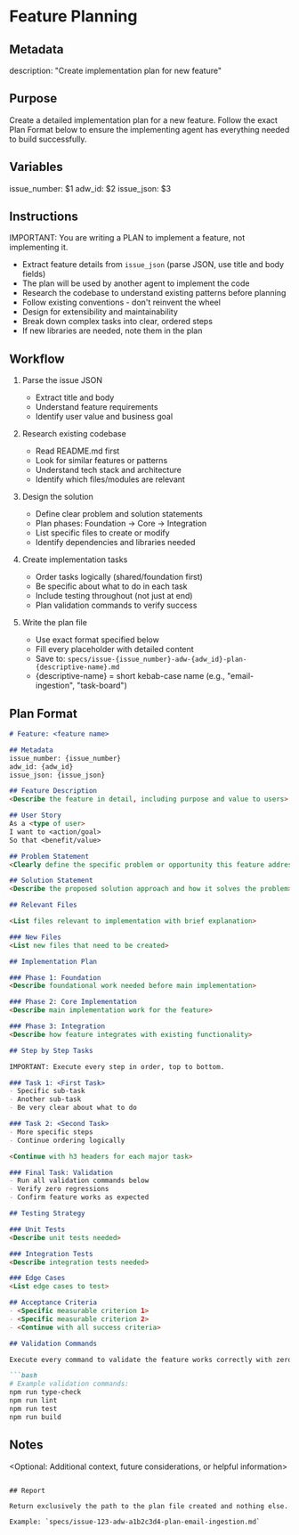 # Feature Planning

## Metadata
description: "Create implementation plan for new feature"

## Purpose
Create a detailed implementation plan for a new feature. Follow the exact Plan Format below to ensure the implementing agent has everything needed to build successfully.

## Variables
issue_number: $1
adw_id: $2
issue_json: $3

## Instructions

IMPORTANT: You are writing a PLAN to implement a feature, not implementing it.

- Extract feature details from `issue_json` (parse JSON, use title and body fields)
- The plan will be used by another agent to implement the code
- Research the codebase to understand existing patterns before planning
- Follow existing conventions - don't reinvent the wheel
- Design for extensibility and maintainability
- Break down complex tasks into clear, ordered steps
- If new libraries are needed, note them in the plan

## Workflow

1. Parse the issue JSON
   - Extract title and body
   - Understand feature requirements
   - Identify user value and business goal

2. Research existing codebase
   - Read README.md first
   - Look for similar features or patterns
   - Understand tech stack and architecture
   - Identify which files/modules are relevant

3. Design the solution
   - Define clear problem and solution statements
   - Plan phases: Foundation → Core → Integration
   - List specific files to create or modify
   - Identify dependencies and libraries needed

4. Create implementation tasks
   - Order tasks logically (shared/foundation first)
   - Be specific about what to do in each task
   - Include testing throughout (not just at end)
   - Plan validation commands to verify success

5. Write the plan file
   - Use exact format specified below
   - Fill every placeholder with detailed content
   - Save to: `specs/issue-{issue_number}-adw-{adw_id}-plan-{descriptive-name}.md`
   - {descriptive-name} = short kebab-case name (e.g., "email-ingestion", "task-board")

## Plan Format

```markdown
# Feature: <feature name>

## Metadata
issue_number: {issue_number}
adw_id: {adw_id}
issue_json: {issue_json}

## Feature Description
<Describe the feature in detail, including purpose and value to users>

## User Story
As a <type of user>
I want to <action/goal>
So that <benefit/value>

## Problem Statement
<Clearly define the specific problem or opportunity this feature addresses>

## Solution Statement
<Describe the proposed solution approach and how it solves the problem>

## Relevant Files

<List files relevant to implementation with brief explanation>

### New Files
<List new files that need to be created>

## Implementation Plan

### Phase 1: Foundation
<Describe foundational work needed before main implementation>

### Phase 2: Core Implementation
<Describe main implementation work for the feature>

### Phase 3: Integration
<Describe how feature integrates with existing functionality>

## Step by Step Tasks

IMPORTANT: Execute every step in order, top to bottom.

### Task 1: <First Task>
- Specific sub-task
- Another sub-task
- Be very clear about what to do

### Task 2: <Second Task>
- More specific steps
- Continue ordering logically

<Continue with h3 headers for each major task>

### Final Task: Validation
- Run all validation commands below
- Verify zero regressions
- Confirm feature works as expected

## Testing Strategy

### Unit Tests
<Describe unit tests needed>

### Integration Tests
<Describe integration tests needed>

### Edge Cases
<List edge cases to test>

## Acceptance Criteria
- <Specific measurable criterion 1>
- <Specific measurable criterion 2>
- <Continue with all success criteria>

## Validation Commands

Execute every command to validate the feature works correctly with zero regressions.

```bash
# Example validation commands:
npm run type-check
npm run lint
npm run test
npm run build
```

<List specific commands for this project>

## Notes
<Optional: Additional context, future considerations, or helpful information>
```

## Report

Return exclusively the path to the plan file created and nothing else.

Example: `specs/issue-123-adw-a1b2c3d4-plan-email-ingestion.md`
